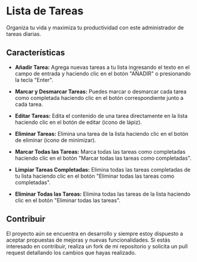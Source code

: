 # Lista de Tareas
Organiza tu vida y maximiza tu productividad con este administrador de tareas diarias.

## Características
- **Añadir Tarea:** Agrega nuevas tareas a tu lista ingresando el texto en el campo de entrada y haciendo clic en el botón "AÑADIR" o presionando la tecla "Enter".

- **Marcar y Desmarcar Tareas:** Puedes marcar o desmarcar cada tarea como completada haciendo clic en el botón correspondiente junto a cada tarea.
- **Editar Tareas:** Edita el contenido de una tarea directamente en la lista haciendo clic en el botón de editar (icono de lápiz).
- **Eliminar Tareas:** Elimina una tarea de la lista haciendo clic en el botón de eliminar (icono de minimizar).
- **Marcar Todas las Tareas:** Marca todas las tareas como completadas haciendo clic en el botón "Marcar todas las tareas como completadas".
- **Limpiar Tareas Completadas:** Elimina todas las tareas completadas de tu lista haciendo clic en el botón "Eliminar todas las tareas como completadas".
- **Eliminar Todas las Tareas:** Elimina todas las tareas de la lista haciendo clic en el botón "Eliminar todas las tareas".

## Contribuir
El proyecto aún se encuentra en desarrollo y siempre estoy dispuesto a aceptar propuestas de mejoras y nuevas funcionalidades. Si estás interesado en contribuir, realiza un fork de mi repositorio y solicita un pull request detallando los cambios que hayas realizado.
